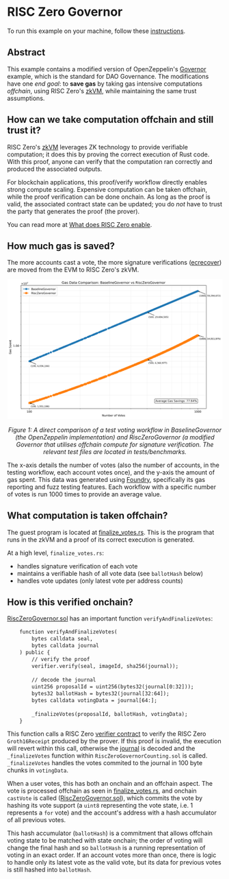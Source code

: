 # RISC Zero Governor

To run this example on your machine, follow these [instructions].

## Abstract

This example contains a modified version of OpenZeppelin's [Governor] example, which is the standard for DAO Governance. The modifications have one *end goal*: to **save gas** by taking gas intensive computations *offchain*, using RISC Zero's [zkVM], while maintaining the same trust assumptions.

## How can we take computation offchain and still trust it?

RISC Zero's [zkVM] leverages ZK technology to provide verifiable computation; it does this by proving the correct execution of Rust code. With this proof, anyone can verify that the computation ran correctly and produced the associated outputs.

For blockchain applications, this proof/verify workflow directly enables strong compute scaling. Expensive computation can be taken offchain, while the proof verification can be done onchain. As long as the proof is valid, the associated contract state can be updated; you do *not* have to trust the party that generates the proof (the prover).

You can read more at [What does RISC Zero enable]. 

## How much gas is saved?

The more accounts cast a vote, the more signature verifications ([ecrecover]) are moved from the EVM to RISC Zero's zkVM.

![Gas Data Comparison](tests/benchmarks/gas_data_comparison.png)

<p align="center">
  <i>Figure 1: A direct comparison of a test voting workflow in BaselineGovernor (the OpenZeppelin implementation) and RiscZeroGovernor (a modified Governor that utilises offchain compute for signature verification. The relevant test files are located in tests/benchmarks. </i>
</p>

The x-axis details the number of votes (also the number of accounts, in the testing workflow, each account votes once), and the y-axis the amount of gas spent. This data was generated using [Foundry], specifically its gas reporting and fuzz testing features. Each workflow with a specific number of votes is run 1000 times to provide an average value. 

## What computation is taken offchain?

The guest program is located at [finalize_votes.rs]. This is the program that runs in the zkVM and a proof of its correct execution is generated. 

At a high level, `finalize_votes.rs`:
- handles signature verification of each vote
- maintains a verifiable hash of all vote data (see `ballotHash` below)
- handles vote updates (only latest vote per address counts)

## How is this verified onchain?

[RiscZeroGovernor.sol] has an important function `verifyAndFinalizeVotes`:

```solidity
    function verifyAndFinalizeVotes(
        bytes calldata seal,
        bytes calldata journal
    ) public {
        // verify the proof
        verifier.verify(seal, imageId, sha256(journal));

        // decode the journal
        uint256 proposalId = uint256(bytes32(journal[0:32]));
        bytes32 ballotHash = bytes32(journal[32:64]);
        bytes calldata votingData = journal[64:];

        _finalizeVotes(proposalId, ballotHash, votingData);
    }
```

This function calls a RISC Zero [verifier contract] to verify the RISC Zero `Groth16Receipt` produced by the prover. If this proof is invalid, the execution will revert within this call, otherwise the [journal] is decoded and the `_finalizeVotes` function within `RiscZeroGovernorCounting.sol` is called. `_finalizeVotes` handles the votes commited to the journal in 100 byte chunks in `votingData`.

When a user votes, this has both an onchain and an offchain aspect. The vote is processed offchain as seen in [finalize_votes.rs], and onchain `castVote` is called ([RiscZeroGovernor.sol]), which commits the vote by hashing its vote support (a `uint8` representing the vote state, i.e. 1 represents a `for` vote) and the account's address with a hash accumulator of all previous votes.

This hash accumulator (`ballotHash`) is a commitment that allows offchain voting state to be matched with state onchain; the order of voting will change the final hash and so `ballotHash` is a running representation of voting in an exact order. If an account votes more than once, there is logic to handle only its latest vote as the valid vote, but its data for previous votes is still hashed into `ballotHash`.

[ecrecover]: https://docs.soliditylang.org/en/latest/cheatsheet.html#index-7
[finalize_votes.rs]: ./methods/guest/src/bin/finalize_votes.rs
[Foundry]: https://book.getfoundry.sh/
[Governor]: https://docs.openzeppelin.com/contracts/4.x/governance
[instructions]: ./instructions.md
[journal]: https://dev.risczero.com/terminology#journal
[RiscZeroGovernor.sol]: ./contracts/RiscZeroGovernor.sol
[verifier contract]: https://dev.risczero.com/api/blockchain-integration/contracts/verifier
[What does Risc Zero enable]: https://dev.risczero.com/api/use-cases
[zkVM]: https://dev.risczero.com/zkvm




